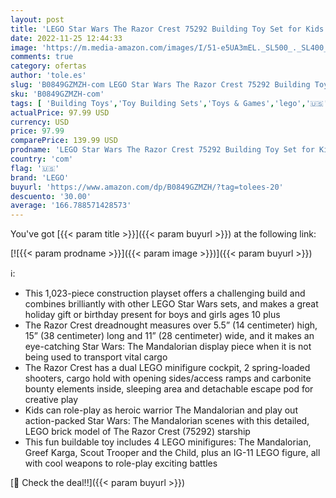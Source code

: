 ```yaml
---
layout: post
title: 'LEGO Star Wars The Razor Crest 75292 Building Toy Set for Kids  Boys  and Girls Ages 10+  1023 Pieces '
date: 2022-11-25 12:44:33
image: 'https://m.media-amazon.com/images/I/51-e5UA3mEL._SL500_._SL400_.jpg'
comments: true
category: ofertas
author: 'tole.es'
slug: 'B0849GZMZH-com LEGO Star Wars The Razor Crest 75292 Building Toy Set for...'
sku: 'B0849GZMZH-com'
tags: [ 'Building Toys','Toy Building Sets','Toys & Games','lego','🇺🇸', ]
actualPrice: 97.99 USD
currency: USD
price: 97.99
comparePrice: 139.99 USD
prodname: 'LEGO Star Wars The Razor Crest 75292 Building Toy Set for Kids  Boys  and Girls Ages 10+  1023 Pieces '
country: 'com'
flag: '🇺🇸'
brand: 'LEGO'
buyurl: 'https://www.amazon.com/dp/B0849GZMZH/?tag=tolees-20'
descuento: '30.00'
average: '166.788571428573'
---
```


You've got [{{< param title >}}]({{< param buyurl >}}) at the following link:

[![{{< param prodname >}}]({{< param image >}})]({{< param buyurl >}})

ℹ️:

- This 1,023-piece construction playset offers a challenging build and combines brilliantly with other LEGO Star Wars sets, and makes a great holiday gift or birthday present for boys and girls ages 10 plus
- The Razor Crest dreadnought measures over 5.5” (14 centimeter) high, 15” (38 centimeter) long and 11” (28 centimeter) wide, and it makes an eye-catching Star Wars: The Mandalorian display piece when it is not being used to transport vital cargo
- The Razor Crest has a dual LEGO minifigure cockpit, 2 spring-loaded shooters, cargo hold with opening sides/access ramps and carbonite bounty elements inside, sleeping area and detachable escape pod for creative play
- Kids can role-play as heroic warrior The Mandalorian and play out action-packed Star Wars: The Mandalorian scenes with this detailed, LEGO brick model of The Razor Crest (75292) starship
- This fun buildable toy includes 4 LEGO minifigures: The Mandalorian, Greef Karga, Scout Trooper and the Child, plus an IG-11 LEGO figure, all with cool weapons to role-play exciting battles

[🛒 Check the deal!!]({{< param buyurl >}})
